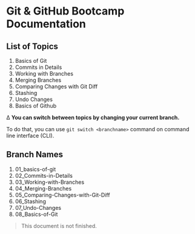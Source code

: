 # Git & GitHub Bootcamp Documentation

## List of Topics

1.  Basics of Git
2.  Commits in Details
3.  Working with Branches
4.  Merging Branches
5.  Comparing Changes with Git Diff
6.  Stashing
7.  Undo Changes
8.  Basics of Github

∆ **You can switch between topics by changing your current branch.**

To do that, you can use `git switch <branchname>` command on command line interface (CLI).

## Branch Names

1.  01_basics-of-git
2.  02_Commits-in-Details
3.  03_Working-with-Branches
4.  04_Merging-Branches
5.  05_Comparing-Changes-with-Git-Diff
6.  06_Stashing
7.  07_Undo-Changes
8.  08_Basics-of-Git

> This document is not finished.
